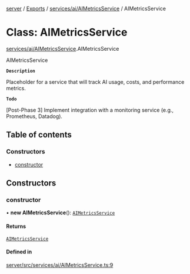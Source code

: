 [server](../README.md) / [Exports](../modules.md) / [services/ai/AIMetricsService](../modules/services_ai_AIMetricsService.md) / AIMetricsService

# Class: AIMetricsService

[services/ai/AIMetricsService](../modules/services_ai_AIMetricsService.md).AIMetricsService

AIMetricsService

**`Description`**

Placeholder for a service that will track AI usage, costs, and performance metrics.

**`Todo`**

[Post-Phase 3] Implement integration with a monitoring service (e.g., Prometheus, Datadog).

## Table of contents

### Constructors

- [constructor](services_ai_AIMetricsService.AIMetricsService.md#constructor)

## Constructors

### constructor

• **new AIMetricsService**(): [`AIMetricsService`](services_ai_AIMetricsService.AIMetricsService.md)

#### Returns

[`AIMetricsService`](services_ai_AIMetricsService.AIMetricsService.md)

#### Defined in

[server/src/services/ai/AIMetricsService.ts:9](https://github.com/niklas-joh/french-learning-platform/blob/df287cd90d2fc20ebbe1da4bb7d2c97b195a5de7/server/src/services/ai/AIMetricsService.ts#L9)
